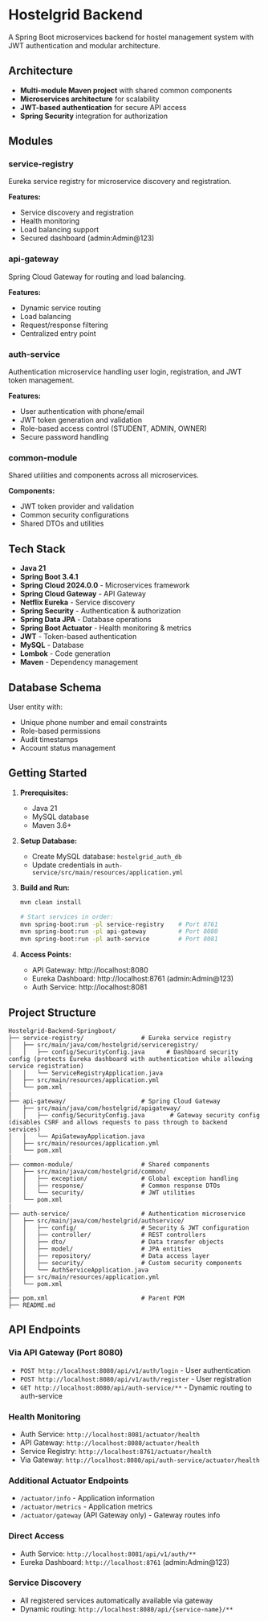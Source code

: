 # Hostelgrid Backend

A Spring Boot microservices backend for hostel management system with JWT authentication and modular architecture.

## Architecture

- **Multi-module Maven project** with shared common components
- **Microservices architecture** for scalability
- **JWT-based authentication** for secure API access
- **Spring Security** integration for authorization

## Modules

### service-registry
Eureka service registry for microservice discovery and registration.

**Features:**
- Service discovery and registration
- Health monitoring
- Load balancing support
- Secured dashboard (admin:Admin@123)

### api-gateway
Spring Cloud Gateway for routing and load balancing.

**Features:**
- Dynamic service routing
- Load balancing
- Request/response filtering
- Centralized entry point

### auth-service
Authentication microservice handling user login, registration, and JWT token management.

**Features:**
- User authentication with phone/email
- JWT token generation and validation
- Role-based access control (STUDENT, ADMIN, OWNER)
- Secure password handling

### common-module
Shared utilities and components across all microservices.

**Components:**
- JWT token provider and validation
- Common security configurations
- Shared DTOs and utilities

## Tech Stack

- **Java 21**
- **Spring Boot 3.4.1**
- **Spring Cloud 2024.0.0** - Microservices framework
- **Spring Cloud Gateway** - API Gateway
- **Netflix Eureka** - Service discovery
- **Spring Security** - Authentication & authorization
- **Spring Data JPA** - Database operations
- **Spring Boot Actuator** - Health monitoring & metrics
- **JWT** - Token-based authentication
- **MySQL** - Database
- **Lombok** - Code generation
- **Maven** - Dependency management

## Database Schema

User entity with:
- Unique phone number and email constraints
- Role-based permissions
- Audit timestamps
- Account status management

## Getting Started

1. **Prerequisites:**
   - Java 21
   - MySQL database
   - Maven 3.6+

2. **Setup Database:**
   - Create MySQL database: `hostelgrid_auth_db`
   - Update credentials in `auth-service/src/main/resources/application.yml`

3. **Build and Run:**
   ```bash
   mvn clean install
   
   # Start services in order:
   mvn spring-boot:run -pl service-registry    # Port 8761
   mvn spring-boot:run -pl api-gateway         # Port 8080
   mvn spring-boot:run -pl auth-service        # Port 8081
   ```

4. **Access Points:**
   - API Gateway: http://localhost:8080
   - Eureka Dashboard: http://localhost:8761 (admin:Admin@123)
   - Auth Service: http://localhost:8081

## Project Structure

```
Hostelgrid-Backend-Springboot/
├── service-registry/                # Eureka service registry
│   ├── src/main/java/com/hostelgrid/serviceregistry/
│   │   ├── config/SecurityConfig.java      # Dashboard security config (protects Eureka dashboard with authentication while allowing service registration)
│   │   └── ServiceRegistryApplication.java
│   ├── src/main/resources/application.yml
│   └── pom.xml
|
├── api-gateway/                     # Spring Cloud Gateway
│   ├── src/main/java/com/hostelgrid/apigateway/
│   │   ├── config/SecurityConfig.java       # Gateway security config (disables CSRF and allows requests to pass through to backend services)
│   │   └── ApiGatewayApplication.java
│   ├── src/main/resources/application.yml
│   └── pom.xml
|
├── common-module/                   # Shared components
│   ├── src/main/java/com/hostelgrid/common/
│   │   ├── exception/               # Global exception handling
│   │   ├── response/                # Common response DTOs
│   │   └── security/                # JWT utilities
│   └── pom.xml
|
├── auth-service/                    # Authentication microservice
│   ├── src/main/java/com/hostelgrid/authservice/
│   │   ├── config/                  # Security & JWT configuration
│   │   ├── controller/              # REST controllers
│   │   ├── dto/                     # Data transfer objects
│   │   ├── model/                   # JPA entities
│   │   ├── repository/              # Data access layer
│   │   ├── security/                # Custom security components
│   │   └── AuthServiceApplication.java
│   ├── src/main/resources/application.yml
│   └── pom.xml
|
├── pom.xml                          # Parent POM
├── README.md
```

## API Endpoints

### Via API Gateway (Port 8080)
- `POST http://localhost:8080/api/v1/auth/login` - User authentication
- `POST http://localhost:8080/api/v1/auth/register` - User registration
- `GET http://localhost:8080/api/auth-service/**` - Dynamic routing to auth-service

### Health Monitoring
- Auth Service: `http://localhost:8081/actuator/health`
- API Gateway: `http://localhost:8080/actuator/health`
- Service Registry: `http://localhost:8761/actuator/health`
- Via Gateway: `http://localhost:8080/api/auth-service/actuator/health`

### Additional Actuator Endpoints
- `/actuator/info` - Application information
- `/actuator/metrics` - Application metrics
- `/actuator/gateway` (API Gateway only) - Gateway routes info

### Direct Access
- Auth Service: `http://localhost:8081/api/v1/auth/**`
- Eureka Dashboard: `http://localhost:8761` (admin:Admin@123)

### Service Discovery
- All registered services automatically available via gateway
- Dynamic routing: `http://localhost:8080/api/{service-name}/**`